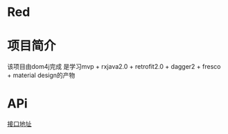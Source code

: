 # Red
# 项目简介

  该项目由dom4j完成 是学习mvp + rxjava2.0 + retrofit2.0 + dagger2 + fresco + material design的产物<br>
# APi<br>
 [接口地址](https://github.com/izzyleung/ZhihuDailyPurify/wiki/%E7%9F%A5%E4%B9%8E%E6%97%A5%E6%8A%A5-API-%E5%88%86%E6%9E%90)  
  

